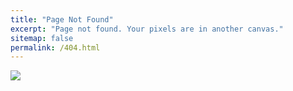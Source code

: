 ```yaml
---
title: "Page Not Found"
excerpt: "Page not found. Your pixels are in another canvas."
sitemap: false
permalink: /404.html
---
```


![](https://www.impactplus.com/hubfs/404-error-page-examples-best.jpg)